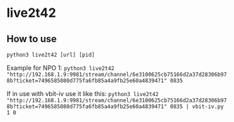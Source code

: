 # live2t42
## How to use
`python3 live2t42 [url] [pid]`


Example for NPO 1: `python3 live2t42 "http://192.168.1.9:9981/stream/channel/6e3100625cb75166d2a37d28306b978b?ticket=7496585080d775fa6fb85a4a9fb25e60a4839471" 0835`


If in use with vbit-iv use it like this: `python3 live2t42 "http://192.168.1.9:9981/stream/channel/6e3100625cb75166d2a37d28306b978b?ticket=7496585080d775fa6fb85a4a9fb25e60a4839471" 0835 | vbit-iv.py 1 0`
